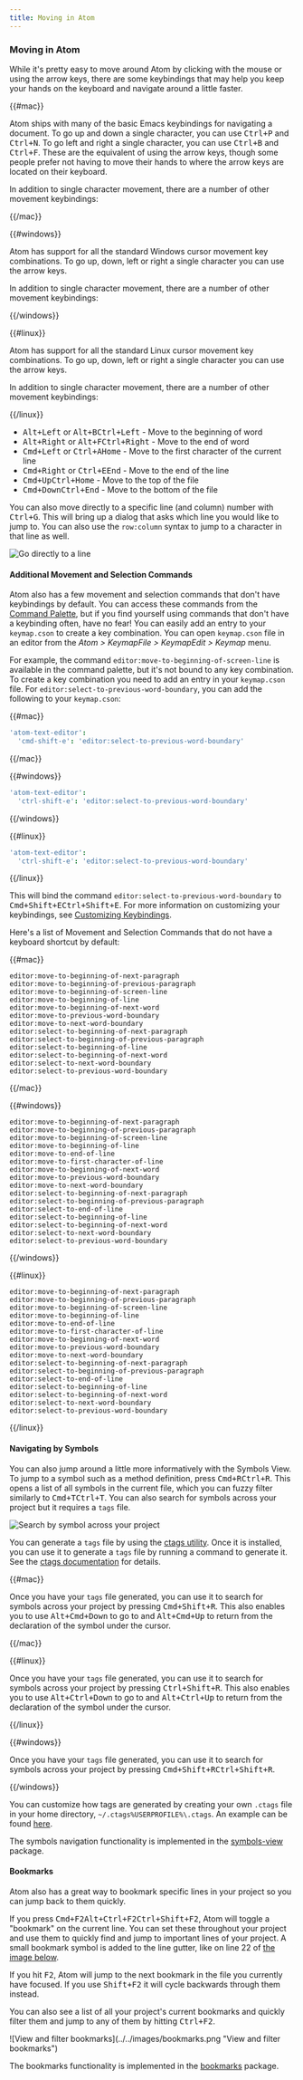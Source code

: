 ```yaml
---
title: Moving in Atom
---
```

### Moving in Atom

While it's pretty easy to move around Atom by clicking with the mouse or using the arrow keys, there are some keybindings that may help you keep your hands on the keyboard and navigate around a little faster.

{{#mac}}

Atom ships with many of the basic Emacs keybindings for navigating a document. To go up and down a single character, you can use <kbd class="platform-mac">Ctrl+P</kbd> and <kbd class="platform-mac">Ctrl+N</kbd>. To go left and right a single character, you can use <kbd class="platform-mac">Ctrl+B</kbd> and <kbd class="platform-mac">Ctrl+F</kbd>. These are the equivalent of using the arrow keys, though some people prefer not having to move their hands to where the arrow keys are located on their keyboard.

In addition to single character movement, there are a number of other movement keybindings:

{{/mac}}

{{#windows}}

Atom has support for all the standard Windows cursor movement key combinations. To go up, down, left or right a single character you can use the arrow keys.

In addition to single character movement, there are a number of other movement keybindings:

{{/windows}}

{{#linux}}

Atom has support for all the standard Linux cursor movement key combinations. To go up, down, left or right a single character you can use the arrow keys.

In addition to single character movement, there are a number of other movement keybindings:

{{/linux}}
 
* <span class="platform-mac"><kbd class="platform-mac">Alt+Left</kbd> or <kbd class="platform-mac">Alt+B</kbd></span><kbd class="platform-windows platform-linux">Ctrl+Left</kbd> - Move to the beginning of word
* <span class="platform-mac"><kbd class="platform-mac">Alt+Right</kbd> or <kbd class="platform-mac">Alt+F</kbd></span><kbd class="platform-windows platform-linux">Ctrl+Right</kbd> - Move to the end of word
* <span class="platform-mac"><kbd class="platform-mac">Cmd+Left</kbd> or <kbd class="platform-mac">Ctrl+A</kbd></span><kbd class="platform-windows platform-linux">Home</kbd> - Move to the first character of the current line
* <span class="platform-mac"><kbd class="platform-mac">Cmd+Right</kbd> or <kbd class="platform-mac">Ctrl+E</kbd></span><kbd class="platform-windows platform-linux">End</kbd> - Move to the end of the line
* <kbd class="platform-mac">Cmd+Up</kbd><kbd class="platform-windows platform-linux">Ctrl+Home</kbd> - Move to the top of the file
* <kbd class="platform-mac">Cmd+Down</kbd><kbd class="platform-windows platform-linux">Ctrl+End</kbd> - Move to the bottom of the file

You can also move directly to a specific line (and column) number with <kbd class="platform-all">Ctrl+G</kbd>. This will bring up a dialog that asks which line you would like to jump to. You can also use the `row:column` syntax to jump to a character in that line as well.

![Go directly to a line](../../images/goto.png "Go directly to a line")


#### Additional Movement and Selection Commands

Atom also has a few movement and selection commands that don't have keybindings by default. You can access these commands from the [Command Palette](/getting-started/sections/atom-basics/#command-palette), but if you find yourself using commands that don't have a keybinding often, have no fear! You can easily add an entry to your `keymap.cson` to create a key combination. You can open `keymap.cson` file in an editor from the <span class="platform-mac">_Atom > Keymap_</span><span class="platform-windows">_File > Keymap_</span><span class="platform-linux">_Edit > Keymap_</span> menu.

For example, the command `editor:move-to-beginning-of-screen-line` is available in the command palette, but it's not bound to any key combination. To create a key combination you need to add an entry in your `keymap.cson` file. For `editor:select-to-previous-word-boundary`, you can add the following to your `keymap.cson`:


{{#mac}}
```coffee
'atom-text-editor':
  'cmd-shift-e': 'editor:select-to-previous-word-boundary'
```
{{/mac}}

{{#windows}}
```coffee
'atom-text-editor':
  'ctrl-shift-e': 'editor:select-to-previous-word-boundary'
```
{{/windows}}

{{#linux}}
```coffee
'atom-text-editor':
  'ctrl-shift-e': 'editor:select-to-previous-word-boundary'
```
{{/linux}}

This will bind the command `editor:select-to-previous-word-boundary` to <kbd class="platform-mac">Cmd+Shift+E</kbd><kbd class="platform-windows platform-linux">Ctrl+Shift+E</kbd>.  For more information on customizing your keybindings, see [Customizing Keybindings](/using-atom/sections/basic-customization/#customizing-keybindings).

Here's a list of Movement and Selection Commands that do not have a keyboard shortcut by default:

{{#mac}}
```
editor:move-to-beginning-of-next-paragraph
editor:move-to-beginning-of-previous-paragraph
editor:move-to-beginning-of-screen-line
editor:move-to-beginning-of-line
editor:move-to-beginning-of-next-word
editor:move-to-previous-word-boundary
editor:move-to-next-word-boundary
editor:select-to-beginning-of-next-paragraph
editor:select-to-beginning-of-previous-paragraph
editor:select-to-beginning-of-line
editor:select-to-beginning-of-next-word
editor:select-to-next-word-boundary
editor:select-to-previous-word-boundary
```

{{/mac}}

{{#windows}}
```
editor:move-to-beginning-of-next-paragraph
editor:move-to-beginning-of-previous-paragraph
editor:move-to-beginning-of-screen-line
editor:move-to-beginning-of-line
editor:move-to-end-of-line
editor:move-to-first-character-of-line
editor:move-to-beginning-of-next-word
editor:move-to-previous-word-boundary
editor:move-to-next-word-boundary
editor:select-to-beginning-of-next-paragraph
editor:select-to-beginning-of-previous-paragraph
editor:select-to-end-of-line
editor:select-to-beginning-of-line
editor:select-to-beginning-of-next-word
editor:select-to-next-word-boundary
editor:select-to-previous-word-boundary
```

{{/windows}}

{{#linux}}
```
editor:move-to-beginning-of-next-paragraph
editor:move-to-beginning-of-previous-paragraph
editor:move-to-beginning-of-screen-line
editor:move-to-beginning-of-line
editor:move-to-end-of-line
editor:move-to-first-character-of-line
editor:move-to-beginning-of-next-word
editor:move-to-previous-word-boundary
editor:move-to-next-word-boundary
editor:select-to-beginning-of-next-paragraph
editor:select-to-beginning-of-previous-paragraph
editor:select-to-end-of-line
editor:select-to-beginning-of-line
editor:select-to-beginning-of-next-word
editor:select-to-next-word-boundary
editor:select-to-previous-word-boundary
```

{{/linux}}


#### Navigating by Symbols

You can also jump around a little more informatively with the Symbols View. To jump to a symbol such as a method definition, press <kbd class="platform-mac">Cmd+R</kbd><kbd class="platform-windows platform-linux">Ctrl+R</kbd>. This opens a list of all symbols in the current file, which you can fuzzy filter similarly to <kbd class="platform-mac">Cmd+T</kbd><kbd class="platform-windows platform-linux">Ctrl+T</kbd>. You can also search for symbols across your project but it requires a `tags` file.

![Search by symbol across your project](../../images/symbol.png)

You can generate a `tags` file by using the [ctags utility](https://ctags.io/). Once it is installed, you can use it to generate a `tags` file by running a command to generate it. See the [ctags documentation](https://docs.ctags.io/en/latest/) for details.

{{#mac}}

Once you have your `tags` file generated, you can use it to search for symbols across your project by pressing <kbd class="platform-mac">Cmd+Shift+R</kbd>. This also enables you to use <kbd class="platform-mac">Alt+Cmd+Down</kbd> to go to and <kbd class="platform-mac">Alt+Cmd+Up</kbd> to return from the declaration of the symbol under the cursor.

{{/mac}}

{{#linux}}

Once you have your `tags` file generated, you can use it to search for symbols across your project by pressing <kbd class="platform-windows platform-linux">Ctrl+Shift+R</kbd>. This also enables you to use <kbd class="platform-linux">Alt+Ctrl+Down</kbd> to go to and <kbd class="platform-linux">Alt+Ctrl+Up</kbd> to return from the declaration of the symbol under the cursor.

{{/linux}}

{{#windows}}

Once you have your `tags` file generated, you can use it to search for symbols across your project by pressing <kbd class="platform-mac">Cmd+Shift+R</kbd><kbd class="platform-windows platform-linux">Ctrl+Shift+R</kbd>.

{{/windows}}

You can customize how tags are generated by creating your own `.ctags` file in your home directory, <span class="platform-mac platform-linux">`~/.ctags`</span><span class="platform-windows">`%USERPROFILE%\.ctags`</span>. An example can be found [here](https://github.com/atom/symbols-view/blob/master/lib/ctags-config).

The symbols navigation functionality is implemented in the [symbols-view](https://github.com/atom/symbols-view) package.

#### Bookmarks

Atom also has a great way to bookmark specific lines in your project so you can jump back to them quickly.

If you press <kbd class="platform-mac">Cmd+F2</kbd><kbd class="platform-windows">Alt+Ctrl+F2</kbd><kbd class="platform-linux">Ctrl+Shift+F2</kbd>, Atom will toggle a "bookmark" on the current line. You can set these throughout your project and use them to quickly find and jump to important lines of your project. A small bookmark symbol is added to the line gutter, like on line 22 of [the image below](#bookmarks-image).

If you hit <kbd class="platform-all">F2</kbd>, Atom will jump to the next bookmark in the file you currently have focused. If you use <kbd class="platform-all">Shift+F2</kbd> it will cycle backwards through them instead.

You can also see a list of all your project's current bookmarks and quickly filter them and jump to any of them by hitting <kbd class="platform-all">Ctrl+F2</kbd>.

<a name="bookmarks-image"/>
![View and filter bookmarks](../../images/bookmarks.png "View and filter bookmarks")

The bookmarks functionality is implemented in the [bookmarks](https://github.com/atom/bookmarks) package.
